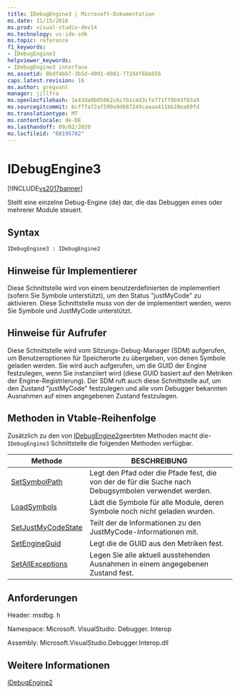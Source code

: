 ```yaml
---
title: IDebugEngine3 | Microsoft-Dokumentation
ms.date: 11/15/2016
ms.prod: visual-studio-dev14
ms.technology: vs-ide-sdk
ms.topic: reference
f1_keywords:
- IDebugEngine3
helpviewer_keywords:
- IDebugEngine3 interface
ms.assetid: 8bdf4bb7-3b5d-4991-8981-772d4f6bb656
caps.latest.revision: 16
ms.author: gregvanl
manager: jillfra
ms.openlocfilehash: 1e43da0b05062c6c7b1c4d3cfe771ff0b93f83a9
ms.sourcegitcommit: 6cfffa72af599a9d667249caaaa411bb28ea69fd
ms.translationtype: MT
ms.contentlocale: de-DE
ms.lasthandoff: 09/02/2020
ms.locfileid: "68195782"
---
```

# <a name="idebugengine3"></a>IDebugEngine3
[!INCLUDE[vs2017banner](../../../includes/vs2017banner.md)]

Stellt eine einzelne Debug-Engine (de) dar, die das Debuggen eines oder mehrerer Module steuert.  
  
## <a name="syntax"></a>Syntax  
  
```  
IDebugEngine3 : IDebugEngine2  
```  
  
## <a name="notes-for-implementers"></a>Hinweise für Implementierer  
 Diese Schnittstelle wird von einem benutzerdefinierten de implementiert (sofern Sie Symbole unterstützt), um den Status "justMyCode" zu aktivieren. Diese Schnittstelle muss von der de implementiert werden, wenn Sie Symbole und JustMyCode unterstützt.  
  
## <a name="notes-for-callers"></a>Hinweise für Aufrufer  
 Diese Schnittstelle wird vom Sitzungs-Debug-Manager (SDM) aufgerufen, um Benutzeroptionen für Speicherorte zu übergeben, von denen Symbole geladen werden. Sie wird auch aufgerufen, um die GUID der Engine festzulegen, wenn Sie instanziiert wird (diese GUID basiert auf den Metriken der Engine-Registrierung). Der SDM ruft auch diese Schnittstelle auf, um den Zustand "justMyCode" festzulegen und alle vom Debugger bekannten Ausnahmen auf einen angegebenen Zustand festzulegen.  
  
## <a name="methods-in-vtable-order"></a>Methoden in Vtable-Reihenfolge  
 Zusätzlich zu den von [IDebugEngine2](../../../extensibility/debugger/reference/idebugengine2.md)geerbten Methoden macht die- `IDebugEngine3` Schnittstelle die folgenden Methoden verfügbar.  
  
|Methode|BESCHREIBUNG|  
|------------|-----------------|  
|[SetSymbolPath](../../../extensibility/debugger/reference/idebugengine3-setsymbolpath.md)|Legt den Pfad oder die Pfade fest, die von der de für die Suche nach Debugsymbolen verwendet werden.|  
|[LoadSymbols](../../../extensibility/debugger/reference/idebugengine3-loadsymbols.md)|Lädt die Symbole für alle Module, deren Symbole noch nicht geladen wurden.|  
|[SetJustMyCodeState](../../../extensibility/debugger/reference/idebugengine3-setjustmycodestate.md)|Teilt der de Informationen zu den JustMyCode-Informationen mit.|  
|[SetEngineGuid](../../../extensibility/debugger/reference/idebugengine3-setengineguid.md)|Legt die de GUID aus den Metriken fest.|  
|[SetAllExceptions](../../../extensibility/debugger/reference/idebugengine3-setallexceptions.md)|Legen Sie alle aktuell ausstehenden Ausnahmen in einem angegebenen Zustand fest.|  
  
## <a name="requirements"></a>Anforderungen  
 Header: msdbg. h  
  
 Namespace: Microsoft. VisualStudio. Debugger. Interop  
  
 Assembly: Microsoft.VisualStudio.Debugger.Interop.dll  
  
## <a name="see-also"></a>Weitere Informationen  
 [IDebugEngine2](../../../extensibility/debugger/reference/idebugengine2.md)
